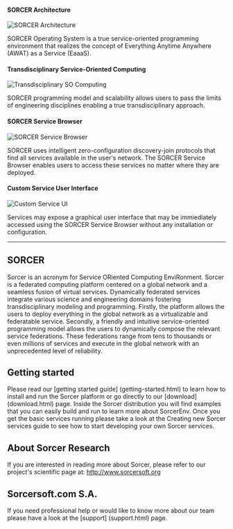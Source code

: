#### SORCER Architecture

![SORCER Architecture](carousel/carousel-SOS_EaaaS.png)

SORCER Operating System is a true service-oriented programming environment that
realizes the concept of Everything Anytime Anywhere (AWAT) as a Service (EaaaS).


#### Transdisciplinary Service-Oriented Computing

![Transdisciplinary SO Computing](carousel/carousel-SOS_trans.png)

SORCER programming model and scalability allows users to pass the limits of engineering disciplines enabling
a true transdisciplinary approach.


#### SORCER Service Browser

![SORCER Service Browser](carousel/carousel-browser.png)

SORCER uses intelligent zero-configuration discovery-join protocols that find all services available in the user's
network. The SORCER Service Browser enables users to access these services no matter where they are deployed.

#### Custom Service User Interface

![Custom Service UI](carousel/carousel-browserUI.png)

Services may expose a graphical user interface that may be immiediately accessed using the SORCER Service Browser
without any installation or configuration.


---


## SORCER
Sorcer is an acronym for Service ORiented Computing EnviRonment. Sorcer is a federated computing platform centered on a global network and a seamless fusion of virtual services. 
Dynamically federated services integrate various science and engineering domains fostering transdisciplinary modeling and programming. 
Firstly, the platform allows the users to deploy everything in the global network as a virtualizable and federatable service. 
Secondly, a friendly and intuitive service-oriented programming model allows the users to dynamically compose the relevant service federations. 
These federations range from tens to thousands or even millions of services and execute in the global network with an unprecedented level of reliability.

## Getting started
Please read our [getting started guide] (getting-started.html) to learn how to install and run the Sorcer platform or go directly to our [download] (download.html) page.
Inside the Sorcer distribution you will find examples that you can easily build and run to learn more about SorcerEnv.
Once you get the basic services running please take a look at the Creating new Sorcer services guide to see how to start developing your own Sorcer services.

## About Sorcer Research
If you are interested in reading more about Sorcer, please refer to our project's scientific page at: http://www.sorcersoft.org

## Sorcersoft.com S.A.
If you need professional help or would like to know more about our team please have a look at the [support] (support.html) page.
